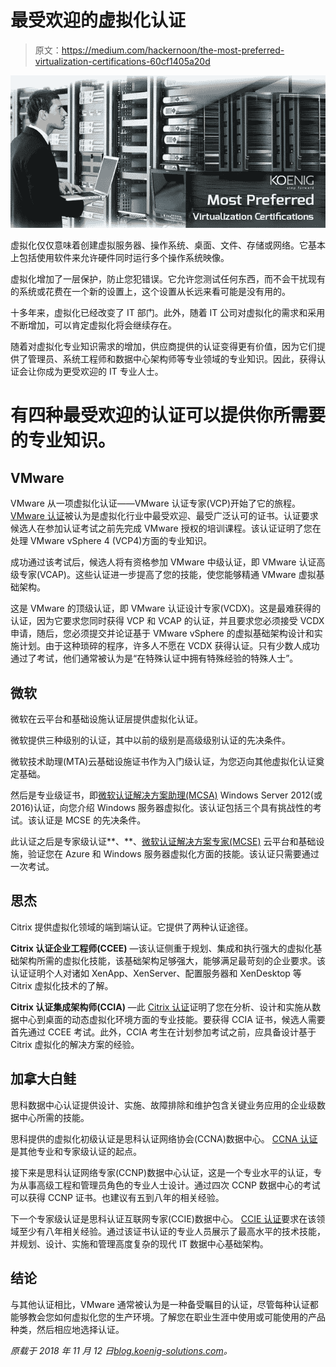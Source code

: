 # 最受欢迎的虚拟化认证

> 原文：<https://medium.com/hackernoon/the-most-preferred-virtualization-certifications-60cf1405a20d>

![](img/ed5ba2e1b774bdecfa759dd978feb7ad.png)

虚拟化仅仅意味着创建虚拟服务器、操作系统、桌面、文件、存储或网络。它基本上包括使用软件来允许硬件同时运行多个操作系统映像。

虚拟化增加了一层保护，防止您犯错误。它允许您测试任何东西，而不会干扰现有的系统或花费在一个新的设置上，这个设置从长远来看可能是没有用的。

十多年来，虚拟化已经改变了 IT 部门。此外，随着 IT 公司对虚拟化的需求和采用不断增加，可以肯定虚拟化将会继续存在。

随着对虚拟化专业知识需求的增加，供应商提供的认证变得更有价值，因为它们提供了管理员、系统工程师和数据中心架构师等专业领域的专业知识。因此，获得认证会让你成为更受欢迎的 IT 专业人士。

# 有四种最受欢迎的认证可以提供你所需要的专业知识。

## VMware

VMware 从一项虚拟化认证——VMware 认证专家(VCP)开始了它的旅程。 [VMware 认证](https://www.koenig-solutions.com/vmware-training-certification-courses.aspx)被认为是虚拟化行业中最受欢迎、最受广泛认可的证书。认证要求候选人在参加认证考试之前先完成 VMware 授权的培训课程。该认证证明了您在处理 VMware vSphere 4 (VCP4)方面的专业知识。

成功通过该考试后，候选人将有资格参加 VMware 中级认证，即 VMware 认证高级专家(VCAP)。这些认证进一步提高了您的技能，使您能够精通 VMware 虚拟基础架构。

这是 VMware 的顶级认证，即 VMware 认证设计专家(VCDX)。这是最难获得的认证，因为它要求您同时获得 VCP 和 VCAP 的认证，并且要求您必须接受 VCDX 申请，随后，您必须提交并论证基于 VMware vSphere 的虚拟基础架构设计和实施计划。由于这种琐碎的程序，许多人不愿在 VCDX 获得认证。只有少数人成功通过了考试，他们通常被认为是“在特殊认证中拥有特殊经验的特殊人士”。

## 微软

微软在云平台和基础设施认证层提供虚拟化认证。

微软提供三种级别的认证，其中以前的级别是高级级别认证的先决条件。

微软技术助理(MTA)云基础设施证书作为入门级认证，为您迈向其他虚拟化认证奠定基础。

然后是专业级证书，即[微软认证解决方案助理(MCSA)](https://www.koenig-solutions.com/certification/mcsa.aspx) Windows Server 2012(或 2016)认证，向您介绍 Windows 服务器虚拟化。该认证包括三个具有挑战性的考试。该认证是 MCSE 的先决条件。

此认证之后是专家级认证**、**、[微软认证解决方案专家(MCSE)](https://www.koenig-solutions.com/certification/mcse.aspx) 云平台和基础设施，验证您在 Azure 和 Windows 服务器虚拟化方面的技能。该认证只需要通过一次考试。

## 思杰

Citrix 提供虚拟化领域的端到端认证。它提供了两种认证途径。

**Citrix 认证企业工程师(CCEE)** —该认证侧重于规划、集成和执行强大的虚拟化基础架构所需的虚拟化技能，该基础架构足够强大，能够满足最苛刻的企业要求。该认证证明个人对诸如 XenApp、XenServer、配置服务器和 XenDesktop 等 Citrix 虚拟化技术的了解。

**Citrix 认证集成架构师(CCIA)** —此 [Citrix 认证](https://www.koenig-solutions.com/citrix-training-certification-courses.aspx)证明了您在分析、设计和实施从数据中心到桌面的动态虚拟化环境方面的专业技能。要获得 CCIA 证书，候选人需要首先通过 CCEE 考试。此外，CCIA 考生在计划参加考试之前，应具备设计基于 Citrix 虚拟化的解决方案的经验。

## 加拿大白鲑

思科数据中心认证提供设计、实施、故障排除和维护包含关键业务应用的企业级数据中心所需的技能。

思科提供的虚拟化初级认证是思科认证网络协会(CCNA)数据中心。 [CCNA 认证](https://www.koenig-solutions.com/certification/ccna.aspx)是其他专业和专家级认证的起点。

接下来是思科认证网络专家(CCNP)数据中心认证，这是一个专业水平的认证，专为从事高级工程和管理员角色的专业人士设计。通过四次 CCNP 数据中心的考试可以获得 CCNP 证书。也建议有五到八年的相关经验。

下一个专家级认证是思科认证互联网专家(CCIE)数据中心。 [CCIE 认证](https://www.koenig-solutions.com/certification/ccie.aspx)要求在该领域至少有八年相关经验。通过该证书认证的专业人员展示了最高水平的技术技能，并规划、设计、实施和管理高度复杂的现代 IT 数据中心基础架构。

## 结论

与其他认证相比，VMware 通常被认为是一种备受瞩目的认证，尽管每种认证都能够教会您如何虚拟化您的生产环境。了解您在职业生涯中使用或可能使用的产品种类，然后相应地选择认证。

*原载于 2018 年 11 月 12 日*[*blog.koenig-solutions.com*](http://blog.koenig-solutions.com/2018/11/12/the-most-preferred-virtualization-certifications/)*。*